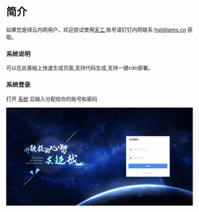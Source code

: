 # 简介
如果您是绿云内网用户，欢迎尝试使用[天工](http://192.168.0.38:8989/),账号请钉钉内网联系 hql@ipms.cn 获取。
### 系统说明

可以在此基础上快速生成页面,支持代码生成,支持一键cdn部署。
 
### 系统登录

打开 [系统](http://192.168.0.38:8989/) 后输入分配给你的账号和密码

![系统登录](../../images/server_login.png)